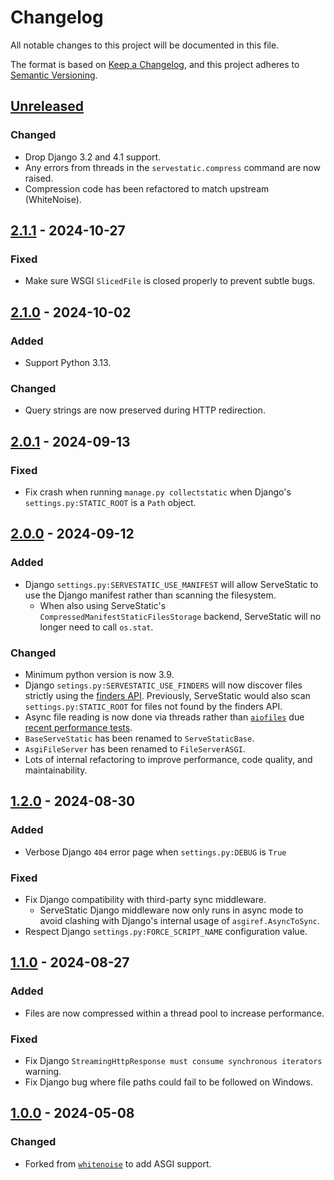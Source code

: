 # Changelog

All notable changes to this project will be documented in this file.

The format is based on [Keep a Changelog](https://keepachangelog.com/en/1.0.0/), and this project adheres to [Semantic Versioning](https://semver.org/spec/v2.0.0.html).

<!--
Using the following categories, list your changes in this order:
[Added, Changed, Deprecated, Removed, Fixed, Security]
-->

## [Unreleased]

### Changed

-   Drop Django 3.2 and 4.1 support.
-   Any errors from threads in the `servestatic.compress` command are now raised.
-   Compression code has been refactored to match upstream (WhiteNoise).

## [2.1.1] - 2024-10-27

### Fixed

-   Make sure WSGI `SlicedFile` is closed properly to prevent subtle bugs.

## [2.1.0] - 2024-10-02

### Added

-   Support Python 3.13.

### Changed

-   Query strings are now preserved during HTTP redirection.

## [2.0.1] - 2024-09-13

### Fixed

-   Fix crash when running `manage.py collectstatic` when Django's `settings.py:STATIC_ROOT` is a `Path` object.

## [2.0.0] - 2024-09-12

### Added

-   Django `settings.py:SERVESTATIC_USE_MANIFEST` will allow ServeStatic to use the Django manifest rather than scanning the filesystem.
    -   When also using ServeStatic's `CompressedManifestStaticFilesStorage` backend, ServeStatic will no longer need to call `os.stat`.

### Changed

-   Minimum python version is now 3.9.
-   Django `setings.py:SERVESTATIC_USE_FINDERS` will now discover files strictly using the [finders API](https://docs.djangoproject.com/en/stable/ref/contrib/staticfiles/#finders-module). Previously, ServeStatic would also scan `settings.py:STATIC_ROOT` for files not found by the finders API.
-   Async file reading is now done via threads rather than [`aiofiles`](https://github.com/Tinche/aiofiles) due [recent performance tests](https://github.com/mosquito/aiofile/issues/88#issuecomment-2314380621).
-   `BaseServeStatic` has been renamed to `ServeStaticBase`.
-   `AsgiFileServer` has been renamed to `FileServerASGI`.
-   Lots of internal refactoring to improve performance, code quality, and maintainability.

## [1.2.0] - 2024-08-30

### Added

-   Verbose Django `404` error page when `settings.py:DEBUG` is `True`

### Fixed

-   Fix Django compatibility with third-party sync middleware.
    -   ServeStatic Django middleware now only runs in async mode to avoid clashing with Django's internal usage of `asgiref.AsyncToSync`.
-   Respect Django `settings.py:FORCE_SCRIPT_NAME` configuration value.

## [1.1.0] - 2024-08-27

### Added

-   Files are now compressed within a thread pool to increase performance.

### Fixed

-   Fix Django `StreamingHttpResponse must consume synchronous iterators` warning.
-   Fix Django bug where file paths could fail to be followed on Windows.

## [1.0.0] - 2024-05-08

### Changed

-   Forked from [`whitenoise`](https://github.com/evansd/whitenoise) to add ASGI support.

[Unreleased]: https://github.com/Archmonger/ServeStatic/compare/2.1.1...HEAD
[2.1.1]: https://github.com/Archmonger/ServeStatic/compare/2.1.0...2.1.1
[2.1.0]: https://github.com/Archmonger/ServeStatic/compare/2.0.1...2.1.0
[2.0.1]: https://github.com/Archmonger/ServeStatic/compare/2.0.0...2.0.1
[2.0.0]: https://github.com/Archmonger/ServeStatic/compare/1.2.0...2.0.0
[1.2.0]: https://github.com/Archmonger/ServeStatic/compare/1.1.0...1.2.0
[1.1.0]: https://github.com/Archmonger/ServeStatic/compare/1.0.0...1.1.0
[1.0.0]: https://github.com/Archmonger/ServeStatic/releases/tag/1.0.0
